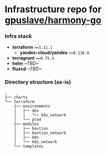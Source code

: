 # Infrastructure repo for [gpuslave/harmony-go](https://github.com/gpuslave/harmony-go)

### Infra stack

- **terraform** `>=1.11.1`
  - **yandex-cloud/yandex** `>=0.136.0`
- **terragrunt** `>=0.75.3`
- **helm** *~TBD~*
- **fluxcd** *~TBD~*

### Directory structure (as-is)

```
.
├── charts
└── terraform
    ├── environments
    │   ├── dev
    │   │   └── k8s_network
    │   └── prod
    ├── modules
    │   ├── bastion
    │   ├── bastion_network
    │   ├── k8s
    │   └── k8s_network
    └── templates
```